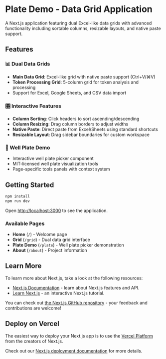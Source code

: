 # Plate Demo - Data Grid Application

A Next.js application featuring dual Excel-like data grids with advanced functionality including sortable columns, resizable layouts, and native paste support.

## Features

### 📊 Dual Data Grids
- **Main Data Grid**: Excel-like grid with native paste support (Ctrl+V/⌘V)
- **Token Processing Grid**: 5-column grid for token analysis and processing
- Support for Excel, Google Sheets, and CSV data import

### 🎛️ Interactive Features  
- **Column Sorting**: Click headers to sort ascending/descending
- **Column Resizing**: Drag column borders to adjust widths
- **Native Paste**: Direct paste from Excel/Sheets using standard shortcuts
- **Resizable Layout**: Drag sidebar boundaries for custom workspace

### 🧪 Well Plate Demo
- Interactive well plate picker component
- MIT-licensed well plate visualization tools
- Page-specific tools panels with context system

## Getting Started

```bash
npm install
npm run dev
```

Open [http://localhost:3000](http://localhost:3000) to see the application.

### Available Pages
- **Home** (`/`) - Welcome page
- **Grid** (`/grid`) - Dual data grid interface
- **Plate Demo** (`/plate`) - Well plate picker demonstration
- **About** (`/about`) - Project information

## Learn More

To learn more about Next.js, take a look at the following resources:

- [Next.js Documentation](https://nextjs.org/docs) - learn about Next.js features and API.
- [Learn Next.js](https://nextjs.org/learn) - an interactive Next.js tutorial.

You can check out [the Next.js GitHub repository](https://github.com/vercel/next.js) - your feedback and contributions are welcome!

## Deploy on Vercel

The easiest way to deploy your Next.js app is to use the [Vercel Platform](https://vercel.com/new?utm_medium=default-template&filter=next.js&utm_source=create-next-app&utm_campaign=create-next-app-readme) from the creators of Next.js.

Check out our [Next.js deployment documentation](https://nextjs.org/docs/app/building-your-application/deploying) for more details.
